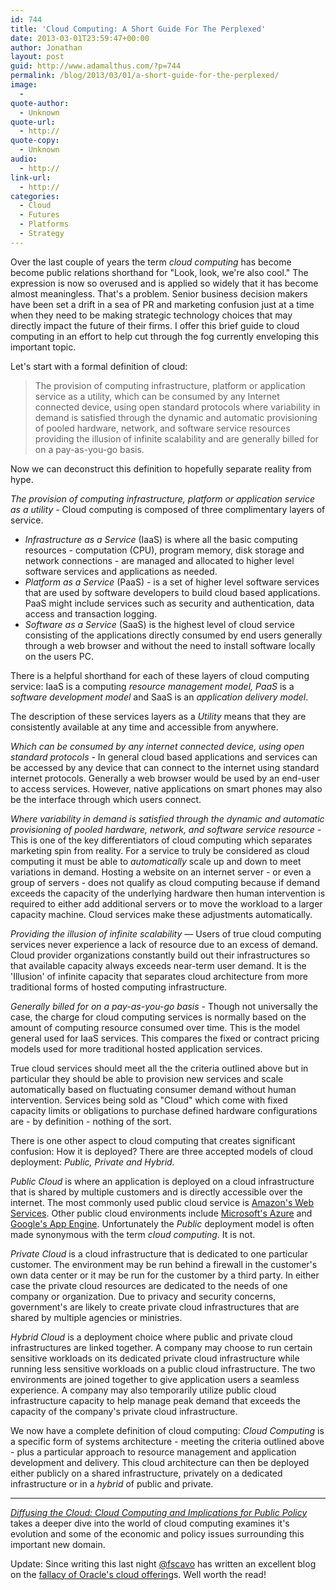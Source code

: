 ```yaml
---
id: 744
title: 'Cloud Computing: A Short Guide For The Perplexed'
date: 2013-03-01T23:59:47+00:00
author: Jonathan
layout: post
guid: http://www.adamalthus.com/?p=744
permalink: /blog/2013/03/01/a-short-guide-for-the-perplexed/
image:
  - 
quote-author:
  - Unknown
quote-url:
  - http://
quote-copy:
  - Unknown
audio:
  - http://
link-url:
  - http://
categories:
  - Cloud
  - Futures
  - Platforms
  - Strategy
---
```

Over the last couple of years the term _cloud_ _computing_ has become become public relations shorthand for "Look, look, we're also cool." The expression is now so overused and is applied so widely that it has become almost meaningless. That's a problem. Senior business decision makers have been set a drift in a sea of PR and marketing confusion just at a time when they need to be making strategic technology choices that may directly impact the future of their firms. I offer this brief guide to cloud computing in an effort to help cut through the fog currently enveloping this important topic.

<!--more-->

Let's start with a formal definition of cloud:

> <div title="Page 4">
>   The provision of computing infrastructure, platform or application service as a utility, which can be consumed by any Internet connected device, using open standard protocols where variability in demand is satisfied through the dynamic and automatic provisioning of pooled hardware, network, and software service resources providing the illusion of infinite scalability and are generally billed for on a pay-as-you-go basis.
> </div>

<div title="Page 4">
  <p>
    Now we can deconstruct this definition to hopefully separate reality from hype.
  </p>
  
  <p>
    <em>The provision of computing infrastructure, platform or application service as a utility - </em>Cloud computing is composed of three complimentary layers of service.
  </p>
  
  <ul>
    <li>
      <em>Infrastructure as a Service </em>(IaaS) is where all the basic computing resources - computation (CPU), program memory, disk storage and network connections - are managed and allocated to higher level software services and applications as needed.
    </li>
    <li>
      <em>Platform as a Service </em>(PaaS) - is a set of higher level software services that are used by software developers to build cloud based applications. PaaS might include services such as security and authentication, data access and transaction logging.
    </li>
    <li>
      <em>Software as a Service </em>(SaaS) is the highest level of cloud service consisting of the applications directly consumed by end users generally through a web browser and without the need to install software locally on the users PC.
    </li>
  </ul>
  
  <p>
    There is a helpful shorthand for each of these layers of cloud computing service: IaaS is a computing <em>resource management model, PaaS</em> is a <em>software development model</em> and SaaS is an <em>application delivery model</em>.
  </p>
</div>

<div title="Page 4">
  <p>
    The description of these services layers as a <em>Utility</em> means that they are consistently available at any time and accessible from anywhere.
  </p>
</div>

<p title="Page 4">
  <em>Which can be consumed by any internet connected device, using open standard protocols</em> - In general cloud based applications and services can be accessed by any device that can connect to the internet using standard internet protocols. Generally a web browser would be used by an end-user to access services. However, native applications on smart phones may also be the interface through which users connect.
</p>

<p title="Page 4">
  <em>Where variability in demand is satisfied through the dynamic and automatic provisioning of pooled hardware, network, and software service resource - </em>This is one of the key differentiators of cloud computing which separates marketing spin from reality. For a service to truly be considered as cloud computing it must be able to <em>automatically</em> scale up and down to meet variations in demand. Hosting a website on an internet server - or even a group of servers - does not qualify as cloud computing because if demand exceeds the capacity of the underlying hardware then human intervention is required to either add additional servers or to move the workload to a larger capacity machine. Cloud services make these adjustments automatically.
</p>

<p title="Page 4">
  <em>Providing the illusion of infinite scalability </em>&mdash; Users of true cloud computing services never experience a lack of resource due to an excess of demand. Cloud provider organizations constantly build out their infrastructures so that available capacity always exceeds near-term user demand. It is the 'Illusion' of infinite capacity that separates cloud architecture from more traditional forms of hosted computing infrastructure.
</p>

<p title="Page 4">
  <em id="__mceDel"><em>Generally billed for on a pay-as-you-go basis - </em></em>Though not universally the case, the charge for cloud computing services is normally based on the amount of computing resource consumed over time. This is the model general used for IaaS services. This compares the fixed or contract pricing models used for more traditional hosted application services.
</p>

<p title="Page 4">
  True cloud services should meet all the the criteria outlined above but in particular they should be able to provision new services and scale automatically based on fluctuating consumer demand without human intervention. Services being sold as "Cloud" which come with fixed capacity limits or obligations to purchase defined hardware configurations are - by definition - nothing of the sort.
</p>

<p title="Page 4">
  There is one other aspect to cloud computing that creates significant confusion: How it is deployed? There are three accepted models of cloud deployment: <em>Public, Private and Hybrid.</em>
</p>

<p title="Page 4">
  <em>Public Cloud </em>is where an application is deployed on a cloud infrastructure that is shared by multiple customers and is directly accessible over the internet. The most commonly used public cloud service is <a href="http://aws.amazon.com/" target="_blank">Amazon's Web Services</a>. Other public cloud environments include <a href="http://www.windowsazure.com/en-us/" target="_blank">Microsoft's Azure</a> and <a href="https://developers.google.com/appengine/" target="_blank">Google's App Engine</a>. Unfortunately the <em>Public</em> deployment model is often made synonymous with the term <em>cloud computing</em>. It is not.<em id="__mceDel"><br /> </em>
</p>

<p title="Page 4">
  <em>Private Cloud</em> is a cloud infrastructure that is dedicated to one particular customer. The environment may be run behind a firewall in the customer's own data center or it may be run for the customer by a third party. In either case the private cloud resources are dedicated to the needs of one company or organization. Due to privacy and security concerns, government's are likely to create private cloud infrastructures that are shared by multiple agencies or ministries.
</p>

<p title="Page 4">
  <em>Hybrid Cloud</em> is a deployment choice where public and private cloud infrastructures are linked together. A company may choose to run certain sensitive workloads on its dedicated private cloud infrastructure while running less sensitive workloads on a public cloud infrastructure. The two environments are joined together to give application users a seamless experience. A company may also temporarily utilize public cloud infrastructure capacity to help manage peak demand that exceeds the capacity of the company's private cloud infrastructure.
</p>

<p title="Page 4">
  We now have a complete definition of cloud computing: <em>Cloud Computing</em> is a specific form of systems architecture - meeting the criteria outlined above - plus a particular approach to resource management and application development and delivery. This cloud architecture can then be deployed either publicly on a shared infrastructure, privately on a dedicated infrastructure or in a <em>hybrid</em> of public and private.
</p>

* * *

<em id="__mceDel"><a href="http://brie.berkeley.edu/publications/WP_197%20update%206.13.11.pdf" target="_blank">Diffusing the Cloud: Cloud Computing and Implications </a></em><em id="__mceDel"><em id="__mceDel"><a href="http://brie.berkeley.edu/publications/WP_197%20update%206.13.11.pdf" target="_blank">for Public Policy</a></em> </em>takes a deeper dive into the world of cloud computing examines it's evolution and some of the economic and policy issues surrounding this important new domain.

Update: Since writing this last night [@fscavo](https://twitter.com/fscavo) has written an excellent blog on the [fallacy of Oracle's cloud offering](http://is.gd/BVEeGU)s. Well worth the read!